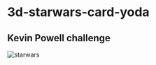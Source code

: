 # 3d-starwars-card-yoda
## Kevin Powell challenge




![starwars](https://github.com/dragana1611/3d-starwars-card-yoda/assets/77893122/0755a64a-4b2a-42de-ab24-8ffec19c1910)
